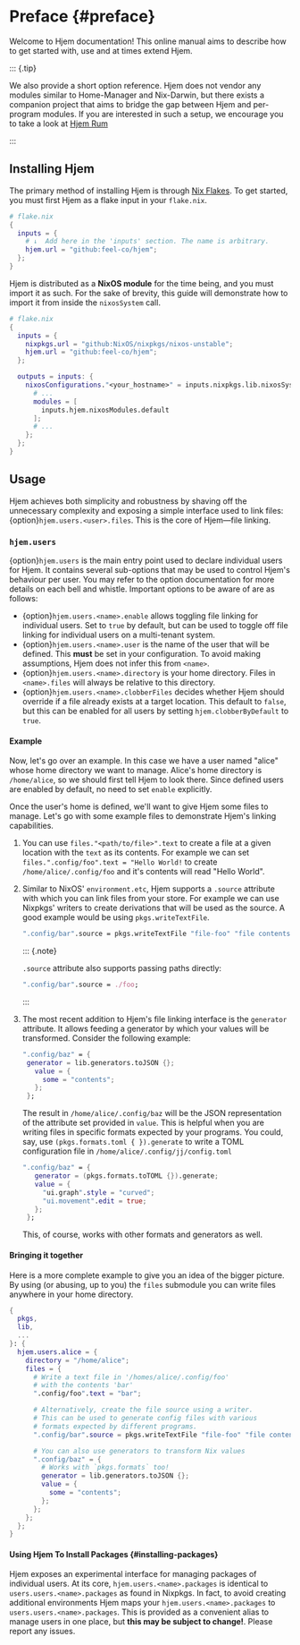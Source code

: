 # Preface {#preface}

Welcome to Hjem documentation! This online manual aims to describe how to get
started with, use and at times extend Hjem.

::: {.tip}

We also provide a short option reference. Hjem does not vendor any modules
similar to Home-Manager and Nix-Darwin, but there exists a companion project
that aims to bridge the gap between Hjem and per-program modules. If you are
interested in such a setup, we encourage you to take a look at
[Hjem Rum](https://github.com/snugnug/hjem-rum)

:::

## Installing Hjem

[Nix Flakes]: https://nix.dev/concepts/flakes.html

The primary method of installing Hjem is through [Nix Flakes]. To get started,
you must first Hjem as a flake input in your `flake.nix`.

```nix
# flake.nix
{
  inputs = {
    # ↓  Add here in the 'inputs' section. The name is arbitrary.
    hjem.url = "github:feel-co/hjem";
  };
}
```

Hjem is distributed as a **NixOS module** for the time being, and you must
import it as such. For the sake of brevity, this guide will demonstrate how to
import it from inside the `nixosSystem` call.

```nix
# flake.nix
{
  inputs = {
    nixpkgs.url = "github:NixOS/nixpkgs/nixos-unstable";
    hjem.url = "github:feel-co/hjem";
  };

  outputs = inputs: {
    nixosConfigurations."<your_hostname>" = inputs.nixpkgs.lib.nixosSystem {
      # ...
      modules = [
        inputs.hjem.nixosModules.default
      ];
      # ...
    };
  };
}
```

## Usage

Hjem achieves both simplicity and robustness by shaving off the unnecessary
complexity and exposing a simple interface used to link files:
{option}`hjem.users.<user>.files`. This is the core of Hjem―file linking.

### `hjem.users`

{option}`hjem.users` is the main entry point used to declare individual users
for Hjem. It contains several sub-options that may be used to control Hjem's
behaviour per user. You may refer to the option documentation for more details
on each bell and whistle. Important options to be aware of are as follows:

- {option}`hjem.users.<name>.enable` allows toggling file linking for individual
  users. Set to `true` by default, but can be used to toggle off file linking
  for individual users on a multi-tenant system.
- {option}`hjem.users.<name>.user` is the name of the user that will be defined.
  This **must** be set in your configuration. To avoid making assumptions, Hjem
  does not infer this from `<name>`.
- {option}`hjem.users.<name>.directory` is your home directory. Files in
  `<name>.files` will always be relative to this directory.
- {option}`hjem.users.<name>.clobberFiles` decides whether Hjem should override
  if a file already exists at a target location. This default to `false`, but
  this can be enabled for all users by setting `hjem.clobberByDefault` to
  `true`.

#### Example

Now, let's go over an example. In this case we have a user named "alice" whose
home directory we want to manage. Alice's home directory is `/home/alice`, so we
should first tell Hjem to look there. Since defined users are enabled by
default, no need to set `enable` explicitly.

Once the user's home is defined, we'll want to give Hjem some files to manage.
Let's go with some example files to demonstrate Hjem's linking capabilities.

1. You can use `files."<path/to/file>".text` to create a file at a given
   location with the `text` as its contents. For example we can set
   `files.".config/foo".text = "Hello World!` to create
   `/home/alice/.config/foo` and it's contents will read "Hello World".
2. Similar to NixOS' `environment.etc`, Hjem supports a `.source` attribute with
   which you can link files from your store. For example we can use Nixpkgs'
   writers to create derivations that will be used as the source. A good example
   would be using `pkgs.writeTextFile`.

   ```nix
   ".config/bar".source = pkgs.writeTextFile "file-foo" "file contents";
   ```
   ::: {.note}
   
   `.source` attribute also supports passing paths directly:
   
   ```nix
   ".config/bar".source = ./foo;
   ```

   :::
   

3. The most recent addition to Hjem's file linking interface is the `generator`
   attribute. It allows feeding a generator by which your values will be
   transformed. Consider the following example:

   ```nix
   ".config/baz" = {
    generator = lib.generators.toJSON {};
      value = {
        some = "contents";
      };
    };
   ```

   The result in `/home/alice/.config/baz` will be the JSON representation of
   the attribute set provided in `value`. This is helpful when you are writing
   files in specific formats expected by your programs. You could, say, use
   `(pkgs.formats.toml { }).generate` to write a TOML configuration file in
   `/home/alice/.config/jj/config.toml`

   ```nix
   ".config/baz" = {
      generator = (pkgs.formats.toTOML {}).generate;
      value = {
        "ui.graph".style = "curved";
        "ui.movement".edit = true;
      };
    };
   ```

   This, of course, works with other formats and generators as well.

#### Bringing it together

Here is a more complete example to give you an idea of the bigger picture. By
using (or abusing, up to you) the `files` submodule you can write files anywhere
in your home directory.

```nix
{
  pkgs,
  lib,
  ...
}: {
  hjem.users.alice = {
    directory = "/home/alice";
    files = {
      # Write a text file in '/homes/alice/.config/foo'
      # with the contents 'bar'
      ".config/foo".text = "bar";

      # Alternatively, create the file source using a writer.
      # This can be used to generate config files with various
      # formats expected by different programs.
      ".config/bar".source = pkgs.writeTextFile "file-foo" "file contents";

      # You can also use generators to transform Nix values
      ".config/baz" = {
        # Works with `pkgs.formats` too!
        generator = lib.generators.toJSON {};
        value = {
          some = "contents";
        };
      };
    };
  };
}
```

#### Using Hjem To Install Packages {#installing-packages}

Hjem exposes an experimental interface for managing packages of individual
users. At its core, `hjem.users.<name>.packages` is identical to
`users.users.<name>.packages` as found in Nixpkgs. In fact, to avoid creating
additional environments Hjem maps your `hjem.users.<name>.packages` to
`users.users.<name>.packages`. This is provided as a convenient alias to manage
users in one place, but **this may be subject to change!**. Please report any
issues.
